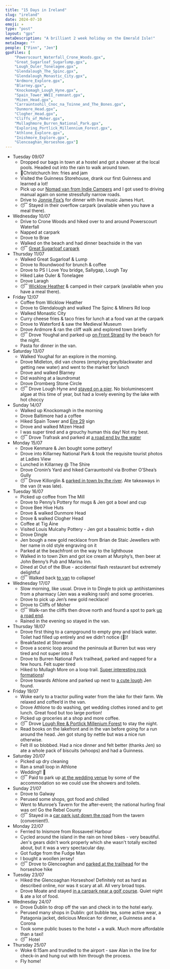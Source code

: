 ```yaml
---
title: "15 Days in Ireland"
slug: "ireland"
date: 2024-07-10
emoji: ✈️
type: "post"
layout: "gps"
metaDescription: "A brilliant 2 week holiday on the Emerald Isle!"
metaImage: ""
people: ["Finn", "Jen"]
gpxFiles: [
    "Powerscourt_Waterfall_Crone_Woods.gpx",
    "Great_Sugarloaf_Sugarlump.gpx",
    "Lough_Ouler_Tonelagee.gpx",
    "Glendalough_The_Spinc.gpx",
    "Glendalough_Monastic_City.gpx",
    "Ardmore_Explore.gpx",
    "Blarney.gpx",
    "Knockomagh_Lough_Hyne.gpx",
    "Spain_Tower_WWII_remnant.gpx",
    "Mizen_Head.gpx",
    "Carrauntoohil_Cnoc_na_Toinne_and_The_Bones.gpx",
    "Dunmore_Head.gpx",
    "Clogher_Head.gpx",
    "Cliffs_of_Moher.gpx",
    "Mullaghmore_Burren_National_Park.gpx",
    "Exploring_Portlick_Millennium_Forest.gpx",
    "Athlone_Explore.gpx",
    "Inishmore_Explore.gpx",
    "Glencoaghan_Horseshoe.gpx"]
---
```


* Tuesday 09/07
    * Dropped our bags in town at a hostel and got a shower at the local pools. Headed out into the rain to walk around town.
    * 🥘Christchurch Inn: fries and jam
    * Visited the Guinness Storehouse, drank our first Guinness and learned a lot!
    * Pick up our [Nomad van from Indie Campers](https://indiecampers.ie/campervans/nomad) and I got used to driving manual again on some stressfully narrow roads.
    * Drive to [Jonnie Fox’s](https://maps.app.goo.gl/Y2yHDBdxRD83ov4m6) for dinner with live music James Hurt.
    * 😴 Stayed in their overflow carpark (available when you have a meal there).
* Wednesday 10/07
    * Drive to Crone Woods and hiked over to and around Powerscourt Waterfall
    * Napped at carpark
    * Drove to Brae
    * Walked on the beach and had dinner beachside in the van
    * 😴 [Great Sugarloaf carpark](https://maps.app.goo.gl/aAePZE9uozVjL2fw8)
* Thursday 11/07
    * Walked Great Sugarloaf & Lump
    * Drove to Roundwood for brunch & coffee
    * Drove to PS I Love You bridge, Sallygap, Lough Tay
    * Hiked Lake Ouler & Tonelagee
    * Drove Laragh
    * 😴 [Wicklow Heather](https://maps.app.goo.gl/uXCECBVXyDYZH2no8) & camped in their carpark (available when you have a meal there).
* Friday 12/07
    * Coffee from Wicklow Heather
    * Drove to Glendalough and walked The Spinc & Miners Rd loop
    * Walked Monastic City
    * Curry cheese fries & taco fries for lunch at a food van at the carpark
    * Drove to Waterford & saw the Medieval Museum
    * Drove Ardmore & ran the cliff walk and explored town briefly
    * 😴 Drove Youghal and parked up [on Front Strand](https://maps.app.goo.gl/q7Pcpr1j5cD4FKUp8) by the beach for the night.
    * Pasta for dinner in the van.
* Saturday 13/07
    * Walked Youghal for an explore in the morning.
    * Drove Midleton, did van chores (emptying grey/blackwater and getting new water) and went to the market for lunch
    * Drove and walked Blarney
    * Did washing at a laundromat
    * Drove Dromberg Stone Circle
    * 😴 Drove Lough Hyne and [stayed on a pier](https://maps.app.goo.gl/TgFdmwdB6vHfxNvFA). No bioluminescent algae at this time of year, but had a lovely evening by the lake with hot choccy
* Sunday 14/07
    * Walked up Knockomagh in the morning
    * Drove Baltimore had a coffee
    * Hiked Spain Tower and [Éire 29](http://eiremarkings.org) sign
    * Drove and walked Mizen Head
    * I was super tired and a grouchy human this day! Not my best.
    * 😴 Drove Trafrask and parked at [a road end by the water](https://maps.app.goo.gl/3jb1mjVrYVADMuaM7)
* Monday 15/07
    * Drove Kenmare & Jen bought some pottery!
    * Drove into Killarney National Park & took the requisite tourist photos at Ladies View
    * Lunched in Killarney @ The Shire
    * Drove Cronin’s Yard and hiked Carrauntoohil via Brother O’Shea’s Gully
    * 😴 Drove Killorglin & [parked in town by the river](https://maps.app.goo.gl/Ssomd1JDGyyCw4Vv9). Ate takeaways in the van (it was late).
* Tuesday 16/07
    * Picked up coffee from The Mill
    * Drove to Penny’s Pottery for mugs & Jen got a bowl and cup
    * Drove Bee Hive Huts
    * Drove & walked Dunmore Head
    * Drove & walked Clogher Head
    * Coffee at Tig Áine
    * Visited Louis Mulcahy Pottery - Jen got a basalmic bottle + dish
    * Drove Dingle
    * Jen bough a new gold necklace from Brian de Staic Jewellers with her name in old style engraving on it
    * Parked at the beachfront on the way to the lighthouse
    * Walked in to town 2km and got ice cream at Murphy’s, then beer at John Benny’s Pub and Marina Inn.
    * Dined at Out of the Blue - accidental flash restaurant but extremely delightful
    * 😴 Walked back [to van](https://maps.app.goo.gl/TvasnvAwHxBj7i7R6) to collapse!
* Wednesday 17/07
    * Slow morning, like usual. Drove in to Dingle to pick up antihistamines from a pharmacy (Jen was a walking rash) and some groceries.
    * Drove to pick up Jen’s new gold necklace!
    * Drove to Cliffs of Moher
    * 😴 Walk-ran the cliffs then drove north and found a spot to park [up a road end](https://maps.app.goo.gl/4jkFv1raZUFmtyy78).
    * Rained in the evening so stayed in the van.
* Thursday 18/07
    * Drove first thing to a campground to empty grey and black water. Toilet had filled up entirely and we didn’t notice (🤮)!
    * Breakfasted at Stonewall
    * Drove a scenic loop around the peninsula at Burren but was very tired and not super into it
    * Drove to Burren National Park trailhead, parked and napped for a few hours. Felt super tired
    * Hiked to Mullagh More on a loop trail. [Super interesting rock formations](https://www.nationalparks.ie/burren/)!
    * Drove towards Athlone and parked up next to [a cute lough](https://maps.app.goo.gl/nvVF5SZ9LXvh1thg8) Jen found.
* Friday 19/07
    * Woke early to a tractor pulling water from the lake for their farm. We relaxed and coffee’d in the van.
    * Drove Athlone to do washing, get wedding clothes ironed and to get lunch. Great food but too large portion!
    * Picked up groceries at a shop and more coffee.
    * 😴 Drove [Lough Ree & Portlick Millenium Forest](https://maps.app.goo.gl/86UqYQ8qumypthYK7) to stay the night.
    * Read books on the lakefront and in the van before going for a run around the head. Jen got stung by nettle but was a nice run otherwise.
    * Felt ill so blobbed. Had a nice dinner and felt better (thanks Jen) so ate a whole pack of biscuits (whoops) and had a Guinness.
* Saturday 20/07
    * Picked up dry cleaning
    * Ran a small loop in Athlone
    * Wedding!! 💒
    * 😴 Paid to park up [at the wedding venue](https://maps.app.goo.gl/ApN9VsDJdtBjt4xJ6) by some of the accommodation so we could use the showers and toilets.
* Sunday 21/07
    * Drove to Galway
    * Perused some shops, got food and chilled
    * Went to Munroe’s Tavern for the after-event; the national hurling final was on! Go the Rebel County
    * 😴 Stayed in a [car park just down the road](https://maps.app.goo.gl/EVKn5aooSV4kNTCQ7) from the tavern (convenient!).
* Monday 22/07
    * Ferried to Inismore from Rossaveel Harbour
    * Cycled around the island in the rain on hired bikes - very beautiful. Jen's gears didn't work properly which she wasn't totally excited about, but it was a very spectacular day.
    * Got fudge from the Fudge Man
    * I bought a woollen jersey!
    * 😴 Drove to Glencoaghan and [parked at the trailhead](https://maps.app.goo.gl/4F9apXwCWXugsjv1A) for the horseshoe hike
* Tuesday 23/07
    * Hiked the Glencoaghan Horseshoe! Definitely not as hard as described online, nor was it scary at all. All very broad tops.
    * Drove Moate and stayed [in a carpark near a golf course](https://maps.app.goo.gl/pDCBSoUPpi2psuMP6). Quiet night & ate a lot of food.
* Wednesday 24/07
    * Drove Dublin to drop off the van and check in to the hotel early.
    * Perused many shops in Dublin: got bubble tea, some active wear, a Patagonia jacket, delicious Mexican for dinner, a Guinness and a Corona
    * Took some public buses to the hotel + a walk. Much more affordable than a taxi!
    * 😴 Hotel
* Thursday 25/07
    * Woke 6:15am and trundled to the airport - saw Alan in the line for check-in and hung out with him through the process.
    * Fly home!
